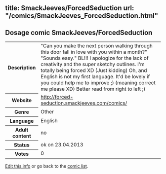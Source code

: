 title: SmackJeeves/ForcedSeduction
url: "/comics/SmackJeeves_ForcedSeduction.html"
---
Dosage comic SmackJeeves/ForcedSeduction
-----------------------------------------

<table class="comicinfo">
<tr>
<th>Description</th><td>&quot;Can you make the next person walking through this door fall in love with you within a month?&quot; &quot;Sounds easy.&quot; BL!!! I apologize for the lack of creativity and the super sketchy outlines. I'm totally being forced XD (Just kidding) Oh, and English is not my first language. It'd be lovely if you could help me to improve ;) (meaning correct me please XD) Better read from right to left ;)</td>
</tr>
<tr>
<th>Website</th><td><a href="http://forced-seduction.smackjeeves.com/comics/">http://forced-seduction.smackjeeves.com/comics/</a></td>
</tr>
<tr>
<th>Genre</th><td>Other</td>
</tr>
<tr>
<th>Language</th><td>English</td>
</tr>
<tr>
<th>Adult content</th><td>no</td>
</tr>
<tr>
<th>Status</th><td>ok on 23.04.2013</td>
</tr>
<tr>
<th>Votes</th><td>0</div></td>
</tr>
</table>

[Edit this info](/comics/SmackJeeves_ForcedSeduction_edit.html) or go back to the [comic list](../comic-index.html).
